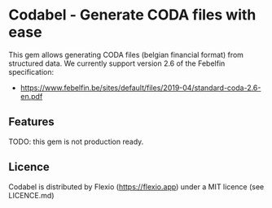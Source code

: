 # Codabel - Generate CODA files with ease

This gem allows generating CODA files (belgian financial format) from structured
data. We currently support version 2.6 of the Febelfin specification:

- https://www.febelfin.be/sites/default/files/2019-04/standard-coda-2.6-en.pdf

## Features

TODO: this gem is not production ready.

## Licence

Codabel is distributed by Flexio (https://flexio.app) under a MIT licence
(see LICENCE.md)
